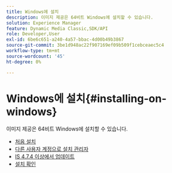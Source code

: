 ```yaml
---
title: Windows에 설치
description: 이미지 제공은 64비트 Windows에 설치할 수 있습니다.
solution: Experience Manager
feature: Dynamic Media Classic,SDK/API
role: Developer,User
exl-id: 6be6c651-a240-4a57-bbac-4d00b49b3867
source-git-commit: 3be1d948ac22f907169ef09b509f1cebceaec5c4
workflow-type: tm+mt
source-wordcount: '45'
ht-degree: 0%

---
```


# Windows에 설치{#installing-on-windows}

이미지 제공은 64비트 Windows에 설치할 수 있습니다.

* [처음 설치](t-first-time-installation-win.md)
* [다른 사용자 계정으로 설치   관리자](t-diff-account-win.md)
* [IS 4.7.4 이상에서 업데이트](t-update-win.md)
* [설치 확인](t-verify-win.md)
